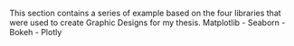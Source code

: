 This section contains a series of example based on the four libraries that were used to create Graphic Designs for my thesis.
Matplotlib - Seaborn - Bokeh - Plotly